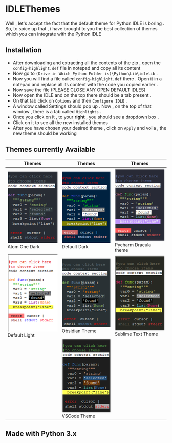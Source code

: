 # IDLEThemes
Well , let's accept the fact that the default theme for Python IDLE is boring . So, to spice up that , i have brought to you the best collection of themes which you can integrate with the Python IDLE

## Installation
- After downloading and extracting all the contents of the zip , open the `config-highlight.def` file in notepad and copy all its content 
- Now go to `(Drive in Which Python Folder is)\Python\Lib\idlelib` .
- Now you will find a file called `config-highlight.def` there . Open it in a notepad and replace all its content with the code you copied earlier .
- Now save the file (PLEASE CLOSE ANY OPEN DEFAULT IDLES)
- Now open the IDLE and on the top there should be a tab present . 
- On that tab click on `Options` and then `Configure IDLE` . 
- A window called Settings should pop up . Now , on the top of that window , there is a tab called `Highlights` . 
- Once you click on it , to your **right** , you should see a dropdown box . 
- Click on it to see all the new installed themes 
- After you have chosen your desired theme , click on `Apply` and voila , the new theme should be working 

## Themes currently Available 
| Themes | Themes | Themes |
| --------------- | --------------- | --------------- |
| ![](https://github.com/jusspatel/IDLEThemes/blob/main/Screenshot%20(341).png) <br> Atom One Dark| ![](https://github.com/jusspatel/IDLEThemes/blob/main/Screenshot%20(342).png) <br> Default Dark| ![](https://github.com/jusspatel/IDLEThemes/blob/main/Screenshot%20(345).png) <br> Pycharm Dracula theme |
| ![](https://github.com/jusspatel/IDLEThemes/blob/main/Screenshot%20(343).png) <br> Default Light | ![](https://github.com/jusspatel/IDLEThemes/blob/main/Screenshot%20(344).png) <br> Obsidian Theme| ![](https://github.com/jusspatel/IDLEThemes/blob/main/Screenshot%20(346).png) <br> Sublime Text Theme |
| | ![](https://github.com/jusspatel/IDLEThemes/blob/main/Screenshot%20(347).png) <br> VSCode Theme| |


## Made with Python 3.x 
